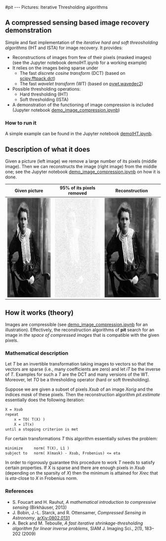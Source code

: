 #pit   ---  Pictures: Iterative Thresholding algorithms

## A compressed sensing based image recovery demonstration 

Simple and fast implementation of the *iterative hard and soft threosholding algorithms* (IHT and ISTA) for image recovery. It provides:

* Reconstructions of images from few of their pixels (masked images)
  (see the Jupyter notebook demoIHT.ipynb for a working example)
* It relies on the images being sparse under
    - The fast *discrete cosine transform* (DCT) 
      (based on [scipy.fftpack.dct](https://docs.scipy.org/doc/scipy-0.14.0/reference/generated/scipy.fftpack.dct.html))
    - The fast *wavelet transform* (WT) 
      (based on [pywt.wavedec2](http://pywavelets.readthedocs.io/en/latest/ref/2d-dwt-and-idwt.html))
* Possible thresholding operations:
    - Hard thresholding (IHT)
    - Soft thresholding (ISTA)
* A demonstration of the functioning of image compression is included
  (Jupyter notebook [demo_image_compression.ipynb](./demo_image_compression.ipynb))

### How to run it
A simple example can be found in the Jupyter notebook [demoIHT.ipynb](./demoIT.ipynb). 

## Description of what it does
Given a picture (left image) we remove a large number of its pixels (middle image). Then we can reconstructs the image (right image) from the middle one; see the Jupyter notebook [demo_image_compression.ipynb](./demo_image_compression.ipynb) on how it is done.

Given picture | 95% of its pixels removed | Reconstruction 
:-------------------------:|:-------------------------:|:-------------------------:
<img src="./pics/marie_curie.jpg" width="292" height="321" /> | <img src="./pics/marie_curie_masked.jpg" width="292" height="321" /> | <img src="./pics/marie_curie_rec.jpg" width="292" height="321" />

## How it works (theory)
Images are compressible (see [demo_image_compression.ipynb](./demo_image_compression.ipynb) for an illustration). Effectively, the reconstruction algorithms of **pit** search for an image in *the space of compressed images* that is compatible with the given pixels. 

### Mathematical description
Let *T* be an invertible transformation taking images to vectors so that the vectors are sparse (i.e., many coefficients are zero) and let *iT* be the inverse of *T*. Examples for such a *T* are the DCT and many versions of the WT. Moreover, let *TO* be a thresholding operator (hard or soft thresholding). 

Suppose we are given a subset of pixels *Xsub* of an image *Xorig* and the indices *mask* of these pixels. Then the reconstruction algorithm *pit.estimate* essentially does the following iteration:

    X = Xsub
    repeat
        x = TO( T(X) )
        X = iT(x)
    until a stopping criterion is met

For certain transformations *T* this algorithm essentially solves the problem:

    minimize     norm( T(X), L1 )
    subject to   norm( X(mask) - Xsub, Frobenius) <= eta

In order to rigorously guarantee this procedure to work *T* needs to satisfy certain properties. If *X* is sparse and there are enough pixels in *Xsub* (depending on the sparsity of *X*) then the minimum is attained for *Xrec* that is *eta*-close to *X* in Frobenius norm. 

### References
* S. Foucart and H. Rauhut, *A mathematical introduction to compressive sensing* (Birkhäuser, 2013)
* J. Bobin, J.-L. Starck, and R. Ottensamer, *Compressed Sensing in Astronomy*, [arXiv:0802.0131](http://arxiv.org/abs/0802.0131)
* A. Beck and M. Teboulle, *A fast iterative shrinkage-thresholding algorithm for linear inverse problems*, SIAM J. Imaging Sci., 2(1), 183–202 (2009)